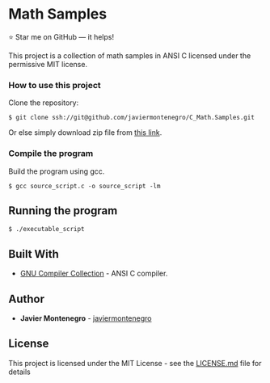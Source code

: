 # Math Samples
:star: Star me on GitHub — it helps!

This project is a collection of math samples in ANSI C
licensed under the permissive MIT license.

### How to use this project

Clone the repository:
```
$ git clone ssh://git@github.com/javiermontenegro/C_Math.Samples.git
```

Or else simply download zip file from [this link](https://codeload.github.com/javiermontenegro/C_Math.Samples/zip/refs/heads/master).

### Compile the program

Build the program using gcc.
```
$ gcc source_script.c -o source_script -lm
```
## Running the program 
```
$ ./executable_script
```

## Built With

* [GNU Compiler Collection](https://gcc.gnu.org/) - ANSI C compiler.

## Author

* **Javier Montenegro** - [javiermontenegro](https://javiermontenegro.github.io/)

## License

This project is licensed under the MIT License - see the [LICENSE.md](LICENSE.md) file for details
